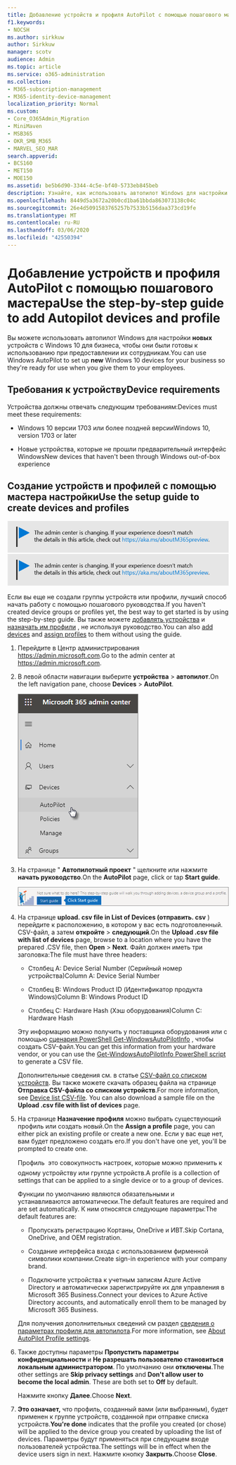 ```yaml
---
title: Добавление устройств и профиля AutoPilot с помощью пошагового мастера
f1.keywords:
- NOCSH
ms.author: sirkkuw
author: Sirkkuw
manager: scotv
audience: Admin
ms.topic: article
ms.service: o365-administration
ms.collection:
- M365-subscription-management
- M365-identity-device-management
localization_priority: Normal
ms.custom:
- Core_O365Admin_Migration
- MiniMaven
- MSB365
- OKR_SMB_M365
- MARVEL_SEO_MAR
search.appverid:
- BCS160
- MET150
- MOE150
ms.assetid: be5b6d90-3344-4c5e-bf40-5733eb845beb
description: Узнайте, как использовать автопилот Windows для настройки новых устройств с Windows 10 для бизнеса, чтобы они были готовы к использованию сотрудниками.
ms.openlocfilehash: 8449d5a3672a20b0cd1ba61bbda863073138c04c
ms.sourcegitcommit: 26e4d5091583765257b7533b5156daa373cd19fe
ms.translationtype: MT
ms.contentlocale: ru-RU
ms.lasthandoff: 03/06/2020
ms.locfileid: "42550394"
---
```

# <a name="use-the-step-by-step-guide-to-add-autopilot-devices-and-profile"></a><span data-ttu-id="dd766-103">Добавление устройств и профиля AutoPilot с помощью пошагового мастера</span><span class="sxs-lookup"><span data-stu-id="dd766-103">Use the step-by-step guide to add Autopilot devices and profile</span></span>

<span data-ttu-id="dd766-104">Вы можете использовать автопилот Windows для настройки **новых** устройств с Windows 10 для бизнеса, чтобы они были готовы к использованию при предоставлении их сотрудникам.</span><span class="sxs-lookup"><span data-stu-id="dd766-104">You can use Windows AutoPilot to set up **new** Windows 10 devices for your business so they're ready for use when you give them to your employees.</span></span>
  
## <a name="device-requirements"></a><span data-ttu-id="dd766-105">Требования к устройству</span><span class="sxs-lookup"><span data-stu-id="dd766-105">Device requirements</span></span>

<span data-ttu-id="dd766-106">Устройства должны отвечать следующим требованиям:</span><span class="sxs-lookup"><span data-stu-id="dd766-106">Devices must meet these requirements:</span></span>
  
- <span data-ttu-id="dd766-107">Windows 10 версии 1703 или более поздней версии</span><span class="sxs-lookup"><span data-stu-id="dd766-107">Windows 10, version 1703 or later</span></span>
    
- <span data-ttu-id="dd766-108">Новые устройства, которые не прошли предварительный интерфейс Windows</span><span class="sxs-lookup"><span data-stu-id="dd766-108">New devices that haven't been through Windows out-of-box experience</span></span>
    
## <a name="use-the-setup-guide-to-create-devices-and-profiles"></a><span data-ttu-id="dd766-109">Создание устройств и профилей с помощью мастера настройки</span><span class="sxs-lookup"><span data-stu-id="dd766-109">Use the setup guide to create devices and profiles</span></span>

<span data-ttu-id="dd766-110">[![Надпись, оповещающая об изменении Центра администрирования. Дополнительные сведения см. на сайте aka.ms/aboutM365preview.](../media/m365admincenterchanging.png)](https://docs.microsoft.com/office365/admin/microsoft-365-admin-center-preview)</span><span class="sxs-lookup"><span data-stu-id="dd766-110">[![Label to let you know the admin center is changing and you can find more details at aka.ms/aboutM365preview.](../media/m365admincenterchanging.png)](https://docs.microsoft.com/office365/admin/microsoft-365-admin-center-preview)</span></span>

<span data-ttu-id="dd766-111">Если вы еще не создали группы устройств или профили, лучший способ начать работу с помощью пошагового руководства.</span><span class="sxs-lookup"><span data-stu-id="dd766-111">If you haven't created device groups or profiles yet, the best way to get started is by using the step-by-step guide.</span></span> <span data-ttu-id="dd766-112">Вы также можете [добавлять устройства](create-and-edit-autopilot-devices.md) и [назначать им профили](create-and-edit-autopilot-profiles.md) , не используя руководство.</span><span class="sxs-lookup"><span data-stu-id="dd766-112">You can also [add devices](create-and-edit-autopilot-devices.md) and [assign profiles](create-and-edit-autopilot-profiles.md) to them without using the guide.</span></span> 
  
1. <span data-ttu-id="dd766-113">Перейдите в Центр администрирования <a href="https://go.microsoft.com/fwlink/p/?linkid=837890" target="_blank">https://admin.microsoft.com</a>.</span><span class="sxs-lookup"><span data-stu-id="dd766-113">Go to the admin center at <a href="https://go.microsoft.com/fwlink/p/?linkid=837890" target="_blank">https://admin.microsoft.com</a>.</span></span>

2. <span data-ttu-id="dd766-114">В левой области навигации выберите **устройства** \> **автопилот**.</span><span class="sxs-lookup"><span data-stu-id="dd766-114">On the left navigation pane, choose **Devices** \> **AutoPilot**.</span></span>

    ![В центре администрирования выберите устройства, а затем — автопилот.](../media/AutoPilot.png)
  
2. <span data-ttu-id="dd766-116">На странице " **Автопилотный проект** " щелкните или нажмите **начать руководство**.</span><span class="sxs-lookup"><span data-stu-id="dd766-116">On the **AutoPilot** page, click or tap **Start guide**.</span></span>
    
    ![Click Start guide for step-by-step instructions for Autopilot.](../media/31662655-d1e6-437d-87ea-c0dec5da56f7.png)
  
3. <span data-ttu-id="dd766-118">На странице **upload. csv file in List of Devices (отправить. csv** ) перейдите к расположению, в котором у вас есть подготовленный. CSV-файл, а затем **откройте** \> **следующий**.</span><span class="sxs-lookup"><span data-stu-id="dd766-118">On the **Upload .csv file with list of devices** page, browse to a location where you have the prepared .CSV file, then **Open** \> **Next**.</span></span> <span data-ttu-id="dd766-119">Файл должен иметь три заголовка:</span><span class="sxs-lookup"><span data-stu-id="dd766-119">The file must have three headers:</span></span>
    
    - <span data-ttu-id="dd766-120">Столбец A: Device Serial Number (Серийный номер устройства)</span><span class="sxs-lookup"><span data-stu-id="dd766-120">Column A: Device Serial Number</span></span>
    
    - <span data-ttu-id="dd766-121">Столбец B: Windows Product ID (Идентификатор продукта Windows)</span><span class="sxs-lookup"><span data-stu-id="dd766-121">Column B: Windows Product ID</span></span>
    
    - <span data-ttu-id="dd766-122">Столбец C: Hardware Hash (Хэш оборудования)</span><span class="sxs-lookup"><span data-stu-id="dd766-122">Column C: Hardware Hash</span></span>
    
    <span data-ttu-id="dd766-123">Эту информацию можно получить у поставщика оборудования или с помощью [сценария PowerShell Get-WindowsAutoPilotInfo](https://www.powershellgallery.com/packages/Get-WindowsAutoPilotInfo) , чтобы создать CSV-файл.</span><span class="sxs-lookup"><span data-stu-id="dd766-123">You can get this information from your hardware vendor, or you can use the [Get-WindowsAutoPilotInfo PowerShell script](https://www.powershellgallery.com/packages/Get-WindowsAutoPilotInfo) to generate a CSV file.</span></span> 
    
    <span data-ttu-id="dd766-p103">Дополнительные сведения см. в статье [CSV-файл со списком устройств](https://support.office.com/article/932e3676-2491-49f0-9177-d893d2f5276e). Вы также можете скачать образец файла на странице **Отправка CSV-файла со списком устройств**.</span><span class="sxs-lookup"><span data-stu-id="dd766-p103">For more information, see [Device list CSV-file](https://support.office.com/article/932e3676-2491-49f0-9177-d893d2f5276e). You can also download a sample file on the **Upload .csv file with list of devices** page.</span></span> 
    
4. <span data-ttu-id="dd766-126">На странице **Назначение профиля** можно выбрать существующий профиль или создать новый.</span><span class="sxs-lookup"><span data-stu-id="dd766-126">On the **Assign a profile** page, you can either pick an existing profile or create a new one.</span></span> <span data-ttu-id="dd766-127">Если у вас еще нет, вам будет предложено создать его.</span><span class="sxs-lookup"><span data-stu-id="dd766-127">If you don't have one yet, you'll be prompted to create one.</span></span> 
    
    <span data-ttu-id="dd766-128">Профиль  это совокупность настроек, которые можно применить к одному устройству или группе устройств.</span><span class="sxs-lookup"><span data-stu-id="dd766-128">A profile is a collection of settings that can be applied to a single device or to a group of devices.</span></span>
    
    <span data-ttu-id="dd766-129">Функции по умолчанию являются обязательными и устанавливаются автоматически.</span><span class="sxs-lookup"><span data-stu-id="dd766-129">The default features are required and are set automatically.</span></span> <span data-ttu-id="dd766-130">К ним относятся следующие параметры:</span><span class="sxs-lookup"><span data-stu-id="dd766-130">The default features are:</span></span>
    
    - <span data-ttu-id="dd766-131">Пропускать регистрацию Кортаны, OneDrive и ИВТ.</span><span class="sxs-lookup"><span data-stu-id="dd766-131">Skip Cortana, OneDrive, and OEM registration.</span></span>
    
    - <span data-ttu-id="dd766-132">Создание интерфейса входа с использованием фирменной символики компании.</span><span class="sxs-lookup"><span data-stu-id="dd766-132">Create sign-in experience with your company brand.</span></span>
    
    - <span data-ttu-id="dd766-133">Подключите устройства к учетным записям Azure Active Directory и автоматически зарегистрируйте их для управления в Microsoft 365 Business.</span><span class="sxs-lookup"><span data-stu-id="dd766-133">Connect your devices to Azure Active Directory accounts, and automatically enroll them to be managed by Microsoft 365 Business.</span></span>
    
    <span data-ttu-id="dd766-134">Для получения дополнительных сведений см раздел [сведения о параметрах профиля для автопилота](autopilot-profile-settings.md).</span><span class="sxs-lookup"><span data-stu-id="dd766-134">For more information, see [About AutoPilot Profile settings](autopilot-profile-settings.md).</span></span> 
    
5. <span data-ttu-id="dd766-135">Также доступны параметры **Пропустить параметры конфиденциальности** и **Не разрешать пользователю становиться локальным администратором**. По умолчанию они **отключены**.</span><span class="sxs-lookup"><span data-stu-id="dd766-135">The other settings are **Skip privacy settings** and **Don't allow user to become the local admin**. These are both set to **Off** by default.</span></span> 
    
    <span data-ttu-id="dd766-136">Нажмите кнопку **Далее**.</span><span class="sxs-lookup"><span data-stu-id="dd766-136">Choose **Next**.</span></span>
    
6. <span data-ttu-id="dd766-137">**Это означает,** что профиль, созданный вами (или выбранным), будет применен к группе устройств, созданной при отправке списка устройств.</span><span class="sxs-lookup"><span data-stu-id="dd766-137">**You're done** indicates that the profile you created (or chose) will be applied to the device group you created by uploading the list of devices.</span></span> <span data-ttu-id="dd766-138">Параметры будут применяться при следующем входе пользователей устройства.</span><span class="sxs-lookup"><span data-stu-id="dd766-138">The settings will be in effect when the device users sign in next.</span></span> <span data-ttu-id="dd766-139">Нажмите кнопку **Закрыть**.</span><span class="sxs-lookup"><span data-stu-id="dd766-139">Choose **Close**.</span></span>
    
